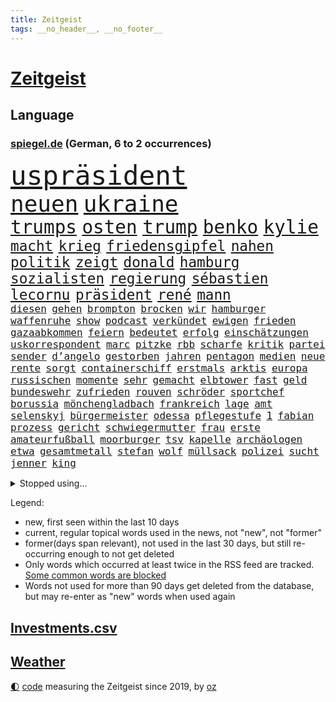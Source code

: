 ```yaml
---
title: Zeitgeist
tags: __no_header__, __no_footer__
---
```


# [Zeitgeist](https://oliz.io/zeitgeist/)

## Language

<h3><a href="https://www.spiegel.de" target="_blank">spiegel.de</a> (German, 6 to 2 occurrences)</h3>
<p style="font-family:monospace">
<span style="font-size:32pt"><a href="news_links.html#uspräsident" class="current">uspräsident</a></span>
<br>
<span style="font-size:27pt"><a href="news_links.html#neuen" class="current">neuen</a></span>
<span style="font-size:27pt"><a href="news_links.html#ukraine" class="current">ukraine</a></span>
<br>
<span style="font-size:22pt"><a href="news_links.html#trumps" class="current">trumps</a></span>
<span style="font-size:22pt"><a href="news_links.html#osten" class="current">osten</a></span>
<span style="font-size:22pt"><a href="news_links.html#trump" class="current">trump</a></span>
<span style="font-size:22pt"><a href="news_links.html#benko" class="current">benko</a></span>
<span style="font-size:22pt"><a href="news_links.html#kylie" class="new">kylie</a></span>
<br>
<span style="font-size:17pt"><a href="news_links.html#macht" class="current">macht</a></span>
<span style="font-size:17pt"><a href="news_links.html#krieg" class="current">krieg</a></span>
<span style="font-size:17pt"><a href="news_links.html#friedensgipfel" class="new">friedensgipfel</a></span>
<span style="font-size:17pt"><a href="news_links.html#nahen" class="current">nahen</a></span>
<span style="font-size:17pt"><a href="news_links.html#politik" class="current">politik</a></span>
<span style="font-size:17pt"><a href="news_links.html#zeigt" class="current">zeigt</a></span>
<span style="font-size:17pt"><a href="news_links.html#donald" class="current">donald</a></span>
<span style="font-size:17pt"><a href="news_links.html#hamburg" class="current">hamburg</a></span>
<span style="font-size:17pt"><a href="news_links.html#sozialisten" class="new">sozialisten</a></span>
<span style="font-size:17pt"><a href="news_links.html#regierung" class="current">regierung</a></span>
<span style="font-size:17pt"><a href="news_links.html#sébastien" class="current">sébastien</a></span>
<span style="font-size:17pt"><a href="news_links.html#lecornu" class="current">lecornu</a></span>
<span style="font-size:17pt"><a href="news_links.html#präsident" class="current">präsident</a></span>
<span style="font-size:17pt"><a href="news_links.html#rené" class="current">rené</a></span>
<span style="font-size:17pt"><a href="news_links.html#mann" class="current">mann</a></span>
<br>
<span style="font-size:12pt"><a href="news_links.html#diesen" class="current">diesen</a></span>
<span style="font-size:12pt"><a href="news_links.html#gehen" class="current">gehen</a></span>
<span style="font-size:12pt"><a href="news_links.html#brompton" class="new">brompton</a></span>
<span style="font-size:12pt"><a href="news_links.html#brocken" class="current">brocken</a></span>
<span style="font-size:12pt"><a href="news_links.html#wir" class="current">wir</a></span>
<span style="font-size:12pt"><a href="news_links.html#hamburger" class="current">hamburger</a></span>
<span style="font-size:12pt"><a href="news_links.html#waffenruhe" class="current">waffenruhe</a></span>
<span style="font-size:12pt"><a href="news_links.html#show" class="current">show</a></span>
<span style="font-size:12pt"><a href="news_links.html#podcast" class="current">podcast</a></span>
<span style="font-size:12pt"><a href="news_links.html#verkündet" class="current">verkündet</a></span>
<span style="font-size:12pt"><a href="news_links.html#ewigen" class="current">ewigen</a></span>
<span style="font-size:12pt"><a href="news_links.html#frieden" class="current">frieden</a></span>
<span style="font-size:12pt"><a href="news_links.html#gazaabkommen" class="current">gazaabkommen</a></span>
<span style="font-size:12pt"><a href="news_links.html#feiern" class="current">feiern</a></span>
<span style="font-size:12pt"><a href="news_links.html#bedeutet" class="current">bedeutet</a></span>
<span style="font-size:12pt"><a href="news_links.html#erfolg" class="current">erfolg</a></span>
<span style="font-size:12pt"><a href="news_links.html#einschätzungen" class="current">einschätzungen</a></span>
<span style="font-size:12pt"><a href="news_links.html#uskorrespondent" class="new">uskorrespondent</a></span>
<span style="font-size:12pt"><a href="news_links.html#marc" class="current">marc</a></span>
<span style="font-size:12pt"><a href="news_links.html#pitzke" class="current">pitzke</a></span>
<span style="font-size:12pt"><a href="news_links.html#rbb" class="current">rbb</a></span>
<span style="font-size:12pt"><a href="news_links.html#scharfe" class="current">scharfe</a></span>
<span style="font-size:12pt"><a href="news_links.html#kritik" class="current">kritik</a></span>
<span style="font-size:12pt"><a href="news_links.html#partei" class="current">partei</a></span>
<span style="font-size:12pt"><a href="news_links.html#sender" class="current">sender</a></span>
<span style="font-size:12pt"><a href="news_links.html#d’angelo" class="new">d’angelo</a></span>
<span style="font-size:12pt"><a href="news_links.html#gestorben" class="current">gestorben</a></span>
<span style="font-size:12pt"><a href="news_links.html#jahren" class="current">jahren</a></span>
<span style="font-size:12pt"><a href="news_links.html#pentagon" class="current">pentagon</a></span>
<span style="font-size:12pt"><a href="news_links.html#medien" class="current">medien</a></span>
<span style="font-size:12pt"><a href="news_links.html#neue" class="current">neue</a></span>
<span style="font-size:12pt"><a href="news_links.html#rente" class="current">rente</a></span>
<span style="font-size:12pt"><a href="news_links.html#sorgt" class="current">sorgt</a></span>
<span style="font-size:12pt"><a href="news_links.html#containerschiff" class="current">containerschiff</a></span>
<span style="font-size:12pt"><a href="news_links.html#erstmals" class="current">erstmals</a></span>
<span style="font-size:12pt"><a href="news_links.html#arktis" class="current">arktis</a></span>
<span style="font-size:12pt"><a href="news_links.html#europa" class="current">europa</a></span>
<span style="font-size:12pt"><a href="news_links.html#russischen" class="current">russischen</a></span>
<span style="font-size:12pt"><a href="news_links.html#momente" class="current">momente</a></span>
<span style="font-size:12pt"><a href="news_links.html#sehr" class="current">sehr</a></span>
<span style="font-size:12pt"><a href="news_links.html#gemacht" class="current">gemacht</a></span>
<span style="font-size:12pt"><a href="news_links.html#elbtower" class="current">elbtower</a></span>
<span style="font-size:12pt"><a href="news_links.html#fast" class="current">fast</a></span>
<span style="font-size:12pt"><a href="news_links.html#geld" class="current">geld</a></span>
<span style="font-size:12pt"><a href="news_links.html#bundeswehr" class="current">bundeswehr</a></span>
<span style="font-size:12pt"><a href="news_links.html#zufrieden" class="current">zufrieden</a></span>
<span style="font-size:12pt"><a href="news_links.html#rouven" class="new">rouven</a></span>
<span style="font-size:12pt"><a href="news_links.html#schröder" class="current">schröder</a></span>
<span style="font-size:12pt"><a href="news_links.html#sportchef" class="current">sportchef</a></span>
<span style="font-size:12pt"><a href="news_links.html#borussia" class="current">borussia</a></span>
<span style="font-size:12pt"><a href="news_links.html#mönchengladbach" class="current">mönchengladbach</a></span>
<span style="font-size:12pt"><a href="news_links.html#frankreich" class="current">frankreich</a></span>
<span style="font-size:12pt"><a href="news_links.html#lage" class="current">lage</a></span>
<span style="font-size:12pt"><a href="news_links.html#amt" class="current">amt</a></span>
<span style="font-size:12pt"><a href="news_links.html#selenskyj" class="current">selenskyj</a></span>
<span style="font-size:12pt"><a href="news_links.html#bürgermeister" class="current">bürgermeister</a></span>
<span style="font-size:12pt"><a href="news_links.html#odessa" class="current">odessa</a></span>
<span style="font-size:12pt"><a href="news_links.html#pflegestufe" class="new">pflegestufe</a></span>
<span style="font-size:12pt"><a href="news_links.html#1" class="current">1</a></span>
<span style="font-size:12pt"><a href="news_links.html#fabian" class="current">fabian</a></span>
<span style="font-size:12pt"><a href="news_links.html#prozess" class="current">prozess</a></span>
<span style="font-size:12pt"><a href="news_links.html#gericht" class="current">gericht</a></span>
<span style="font-size:12pt"><a href="news_links.html#schwiegermutter" class="current">schwiegermutter</a></span>
<span style="font-size:12pt"><a href="news_links.html#frau" class="current">frau</a></span>
<span style="font-size:12pt"><a href="news_links.html#erste" class="current">erste</a></span>
<span style="font-size:12pt"><a href="news_links.html#amateurfußball" class="new">amateurfußball</a></span>
<span style="font-size:12pt"><a href="news_links.html#moorburger" class="new">moorburger</a></span>
<span style="font-size:12pt"><a href="news_links.html#tsv" class="current">tsv</a></span>
<span style="font-size:12pt"><a href="news_links.html#kapelle" class="new">kapelle</a></span>
<span style="font-size:12pt"><a href="news_links.html#archäologen" class="current">archäologen</a></span>
<span style="font-size:12pt"><a href="news_links.html#etwa" class="current">etwa</a></span>
<span style="font-size:12pt"><a href="news_links.html#gesamtmetall" class="new">gesamtmetall</a></span>
<span style="font-size:12pt"><a href="news_links.html#stefan" class="current">stefan</a></span>
<span style="font-size:12pt"><a href="news_links.html#wolf" class="current">wolf</a></span>
<span style="font-size:12pt"><a href="news_links.html#müllsack" class="new">müllsack</a></span>
<span style="font-size:12pt"><a href="news_links.html#polizei" class="current">polizei</a></span>
<span style="font-size:12pt"><a href="news_links.html#sucht" class="current">sucht</a></span>
<span style="font-size:12pt"><a href="news_links.html#jenner" class="new">jenner</a></span>
<span style="font-size:12pt"><a href="news_links.html#king" class="current">king</a></span>
</p>
<details>
<summary>Stopped using...</summary>
<p class="former" style="font-size:12pt">
diskussion(1818) nationalspieler(1818) taten(1818) kennt(1817) angriffen(1816) bemüht(1816) tom(1816) verschiedene(1816) bereich(1815) ebenfalls(1815) italiens(1815) schlechten(1815) debüt(1814) florida(1814) gesundheitsminister(1814) hieß(1814) niederlanden(1814) präsidentschaftswahl(1814) prüfung(1814) wut(1814) amsterdam(1813) coronapandemie(1813) gereist(1813) geschickt(1813) helfer(1813) anspruch(1812) bruder(1812) sexueller(1812) and(1811) ausschreitungen(1811) danach(1811) lindner(1811) thailand(1811) vorher(1811) ziemlich(1811) 6(1810) abgesagt(1810) aufnahmen(1810) queen(1810) 75(1809) jüngeren(1809) landen(1809) erhielt(1808) hotel(1808) nahm(1808) abstimmen(1807) befreit(1807) bezahlt(1807) brasilien(1807) engagement(1807) richtig(1807) südkorea(1807) unterschiedlich(1807) abgehört(1806) babys(1806) gebiet(1806) san(1806) beinahe(1805) habeck(1805) innenministerium(1805) verheerenden(1805) förderung(1804) halbfinale(1804) eigentümer(1803) geldstrafe(1803) nba(1803) rassistischen(1803) tausenden(1803) verteidigungsministerium(1803) brite(1802) erkrankt(1802) kämpfer(1802) illegal(1801) polnische(1800) siegen(1800) volksrepublik(1800) kevin(1799) 11(1798) 10(1797) enge(1797) königin(1797) lkw(1797) todesopfer(1795) achten(1793) juristisch(1793) spenden(1792) öffentliche(1792) münster(1791) projekte(1791) begriff(1790) rechtzeitig(1790) cduchef(1788) wusste(1788) spitzenreiter(1787) syrer(1786) ausrüstung(1782) kräfte(1781) gefühl(1780) dutzend(1776) fehlende(1775) unterdessen(1775) zeigten(1775) bewegt(1769) lehrkräfte(1765) entspannt(1764) hitler(1751) aktionen(1750) zusätzliche(1747) panzer(1684) serbien(1570) anführer(1559) zerstörte(1551) tour(1532) ampel(1481) verletzten(1481) verbündeten(1477) irritiert(1471) spezielle(1444) loch(1390) invasion(1389) erschwert(1364) genehmigt(1358) verkündete(1358) geschenk(1345) aufhören(1319) samt(1313) triumphiert(1310) gelöst(1301) eingetroffen(1291) indem(1266) ehrt(1235) israelis(1231) sinne(1220) sylt(1220) ausbauen(1210) stärksten(1210) profi(1199) thüringens(1193) baum(1189) genauer(1185) 16jähriger(1182) dach(1165) effekt(1158) toilette(1157) giorgia(1144) lebenslange(1133) tagelang(1125) vaters(1100) irland(1097) kollege(1097) kompliziert(1096) angreifen(1091) asyl(1085) parolen(1082) pakete(1078) todesstrafe(1066) kommentiert(1033) ähnliche(1011) day(998) karin(952) stil(943) optionen(926) beides(913) bar(895) küche(870) gelernt(868) 9(859) bekennt(844) steve(821) spdchef(802) desaster(800) geflohen(794) anzeige(769) unten(757) fehlte(732) sportlich(730) 22jährige(720) wütend(713) handball(709) dokument(691) positioniert(689) künftige(685) mangelt(681) bundestagswahl(658) usdemokraten(654) mögen(629) seoul(623) rutscht(622) schritten(621) pazifik(616) beantragt(611) sophie(602) zweieinhalb(599) stellung(598) prallte(596) korrigiert(592) nationalsozialismus(588) verbotene(588) fragte(581) historisch(581) meisterschaft(581) anfeindungen(575) jenseits(574) bundesland(564) f(558) kürze(557) dominanz(554) kriegsführung(554) strafzölle(550) auswärtigen(546) wirklichkeit(544) bekannter(541) polizistin(526) flog(525) beeindruckt(520) parkplatz(512) erdgas(509) wandel(508) films(502) begeisterung(500) ausbreitung(497) stehe(489) kennedy(485) klimawandels(482) polizeigewalt(477) fitness(473) potenziell(472) atem(467) zeitplan(463) gefangen(459) zuerst(459) situationen(456) erfinden(449) sichtbar(448) wahrscheinlicher(446) strenge(444) rico(441) kandidieren(439) entgehen(438) indiens(437) enger(433) steuert(432) pennsylvania(431) lockt(429) geurteilt(426) yoga(422) buchen(414) einigkeit(414) sechsten(414) klappen(413) mittag(412) lautet(411) belege(410) verhängen(408) arnold(405) gefangenen(405) georgia(404) ceo(401) echt(391) container(390) gebraucht(383) jannik(383) sinner(383) ausweitung(382) design(382) mitarbeiterinnen(382) winkt(382) kleinkind(379) versteckte(379) liam(377) grundsätzlich(375) missgeschick(373) rechtswidrig(373) braunschweig(372) geringe(372) verbraucherzentrale(372) prominenter(371) teller(371) mächtigste(367) verdiente(367) günstigen(366) zählen(364) ausgehen(360) generationen(355) französischer(348) aussterben(347) bedrohte(346) göttingen(341) euch(337) johannes(335) überschattet(333) fatal(332) 8(331) rüstungsindustrie(331) soziologe(331) chinesischer(330) durchsuchungen(330) armin(329) gerhard(329) atomwaffen(328) black(319) milliardenhöhe(318) puerto(311) angemeldet(310) bruttoinlandsprodukt(310) herzog(310) möchten(310) antritt(309) entgleist(309) verurteilen(309) nutzung(308) siemens(308) neuesten(304) amerikanern(303) bangt(303) preisverleihung(301) kassen(300) millionenhöhe(299) leiten(296) leichte(295) befragung(294) verheerende(294) nachgewiesen(293) usgesundheitsminister(292) löwe(291) akuter(290) jair(289) sprüche(288) strich(287) bali(284) graf(283) ratschläge(283) geheimdienstchef(278) volle(277) beamter(274) rückte(274) staunen(274) demonstrierten(273) heide(273) signagründer(273) antonio(271) bayrou(270) françois(270) halbinsel(270) verpflichten(270) kichatbot(268) vergiftet(268) vorsorge(268) charité(264) veränderung(264) atomkraft(263) feuerwehrleute(261) gläubigen(260) urheber(260) demenz(259) mund(259) fließt(258) luka(258) juristische(256) predigt(256) unbekannt(256) frost(254) halt(254) achtelfinale(253) versetzt(253) tunesien(252) regierte(251) gekostet(250) beauftragt(249) kyjiws(248) lehrern(248) szenario(248) geständnis(245) blue(244) istanbuler(242) senioren(240) tausender(240) vorzugehen(239) linkenpolitiker(238) pekings(237) atomprogramm(236) tanzt(234) versetzen(231) vize(229) zollkrieg(229) user(228) aufbauen(227) ausweiten(227) belohnung(227) dankt(226) istanbuls(224) agiert(223) rüdiger(223) biopic(221) lübeck(220) solingen(219) verbrachte(218) klettern(216) schießerei(216) wale(216) rechtfertigt(215) kippte(211) brown(209) pech(209) professorin(208) schlimme(207) zollpolitik(207) debütalbum(206) swinton(206) tilda(206) center(205) klischees(205) überträgt(205) henning(204) lahav(204) startklarnewsletter(203) diplomat(202) karrierecoach(201) übergewicht(201) inter(200) erholt(199) klo(199) prien(199) einzelfall(198) ärztin(198) ungerecht(197) alligator(196) charterflug(195) 1975(194) behindern(194) carlo(194) schlucken(193) widersprechen(191) ausgebildet(190) brasiliens(190) führenden(190) ifo(190) männlich(190) denkmal(188) long(185) tragische(185) extremistische(183) ausweisung(181) disqualifiziert(181) heming(181) riskiert(181) rückendeckung(181) dörfern(180) erfand(180) szenarien(179) zittert(179) fußballnationalmannschaft(178) einstimmig(176) saßen(176) diamanten(172) überstunden(172) tuchel(171) bolsonaro(170) linkspartei(170) stationiert(169) bahnfahren(168) heimliche(168) höherer(168) josephine(168) trennungen(168) leif(167) elite(166) fußballwmqualifikation(166) ochsenknecht(166) angefacht(165) bestellt(165) männlichkeit(165) schwedischer(165) ertappt(164) hagel(164) kampfansage(164) kultusminister(164) reaktiviert(164) evakuieren(163) irritationen(163) koalitionsvertrag(163) kriminalpolizei(163) weggefährten(163) völkerrechtler(160) jusochef(159) türmer(159) verschiebung(159) assadregime(158) thompson(158) bildungsministerium(157) dieselbe(156) superheld(155) akkus(154) sensation(154) umstrittener(154) vorgenommen(154) ausverkauft(153) donezk(153) recherchiert(153) feiertage(152) flüchtig(152) olivia(152) finanzmärkten(151) vollstreckt(151) weicht(151) abgaben(150) platzt(150) reisenden(150) stefanie(150) verzweifelte(150) christlichen(149) notlage(149) residenz(149) sony(149) ticket(149) verpflichtung(149) zerfällt(148) zittern(148) beschränkt(147) elizabeth(147) jusos(146) spezialkräfte(146) durchfall(145) gerichtshofs(145) hochhaus(144) jonathan(144) südtirol(143) botox(141) kaisers(141) vorbestraft(141) unverantwortlich(140) 30jährigen(139) filmstar(139) lukas(139) nachfolgers(139) sozialstaat(139) videoaufnahmen(139) frühzeitig(138) zeremonie(138) diplomaten(137) martialische(137) postings(137) stuft(137) dankeschön(136) höchstem(136) kriegstüchtigkeit(136) beckenbauer(135) jamie(135) ablösung(133) bundesbürger(133) gepflegt(133) jette(131) nietzard(131) pubertät(130) spuckt(130) österreicher(129) andy(128) unionsfraktionschef(128) andrea(127) einschätzung(127) vorsprechen(127) kumpel(126) langjähriger(126) lokalen(126) zuflucht(126) afdverbot(125) flaute(125) verstopft(125) geiselvideo(124) inszenieren(124) leverkusener(124) prescht(124) pride(124) schnappte(124) entwurf(123) weltberühmten(123) ausgetreten(122) medizinischer(122) verbrannt(122) entkommen(121) silva(121) klimaziel(120) versäumnisse(120) finnland(119) jack(119) massen(119) ministers(119) pianist(119) ralf(119) rotes(118) araghchi(117) hits(117) vollzieht(117) afdverbotsverfahren(116) curtis(116) zuschlag(116) angegeben(115) arbeitszeit(115) ausdrücklich(115) brexit(115) costar(115) schrittweise(115) trauern(115) 2001(114) etappensieg(114) härtetest(114) ideal(114) oberstes(114) zeitraum(114) herausgegeben(113) wissenschaftlicher(113) brennt(112) erfinder(112) stießen(112) wunderkind(112) afdabgeordneten(111) anderson(111) traumjob(111) abholzung(110) gewehrt(110) klimafreundlich(110) prävention(110) trio(110) unterstützte(110) foster(109) bonität(108) euklimaziel(108) finanzieller(108) lammy(108) undenkbar(108) untersuchen(108) führer(107) kühne(107) diabetes(106) hassan(106) krönt(106) niedergang(106) überziehen(106) bundestagsabgeordnete(105) intensivstation(105) naturkatastrophen(105) neurowissenschaftler(105) topmanager(105) 1300(104) schwulen(104) nbastar(103) trikots(103) verbliebene(103) kunstwerk(102) american(100) aryna(100) coronazeit(100) evakuierung(100) freigestellt(100) jungtier(100) sabalenka(100) vorwiegend(100) erträglichen(99) feuerte(98) kompetenzen(98) salzburger(98) surfer(98) weitverbreitet(98) 1980(97) austreten(97) beängstigend(97) engagiert(97) unterhalt(97) örtlichen(97) schwarzenegger(96) universum(96) exagent(95) grunde(95) substanz(95) bezüge(94) erhebung(94) mindestalter(94) ozeane(94) riesig(94) sichtbaren(94) saisonauftakt(93) mitgliedstaaten(92) monatlich(92) ausstatten(91) beach(91) eiltempo(91) kolumbien(91) militärputsch(91) ticketverkauf(91) verschlechterung(91) brennende(90) 18jähriger(89) alstom(89) bardem(89) egos(89) musical(89) nationalcoach(89) tuchels(89) vertrauensfrage(89) 73(88) afghanische(88) assistentin(88) militäreinsatz(88) amokläufer(87) icebeamte(87) jupiter(87) jülich(87) schnellster(87) supercomputer(87) umplanen(87) iaeachef(86) newsblog(86) fluggesellschaft(85) klimaanlage(85) knöpfe(85) kontraproduktiv(85) mantra(85) millionenschweren(85) tennisstar(85) angelegten(84) ausgeflogen(84) belém(84) beteuert(84) bevorzugt(84) ifw(84) infektionen(84) sichtbarkeit(84) usverteidigungsministerium(84) belarussische(83) bezahlung(83) decken(83) greifswald(83) lukaschenko(83) staatskrise(83) bauten(82) identifikation(82) rauchschwaden(82) steuersenkungen(82) verdienste(82) angeprangert(81) football(81) füchse(81) gegenstimmen(81) waisenhäusern(81) ärgern(81) 43jähriger(80) assadregimes(80) erdöl(80) verlags(80) verlorenen(80) agrarminister(79) atombehörde(79) bauernverband(79) britney(79) maskenbeschaffung(79) rainer(79) spears(79) stücke(79) zurückbringen(79) zypern(79) aaron(78) abgezweigt(78) eagle(78) jimi(78) alois(77) begegnungen(77) carter(77) hotelrechnung(77) pamela(77) simpel(77) unbezahlter(77) unerfreuliche(77) arbeitsministerium(76) fremder(76) imperium(76) kalter(76) kontern(76) mobilisiert(76) nbateam(76) spritztour(76) zwölfmal(76) 180(75) flaschen(75) jogger(75) montenegro(75) norman(75) ratingagentur(75) stararchitekt(75) f35(74) giulia(74) kindererziehung(74) netzphänomen(74) prozessauftakt(74) sekretärin(74) beschränkungen(73) billion(73) bisweilen(73) klangqualität(73) kombinieren(73) milliardenbewertung(73) rekordnationalspieler(73) arbeitern(72) eingespart(72) kulturellen(72) these(72) verbreitung(72) wünschte(72) zerpflückt(72) medizinisch(71) sommerferien(71) ubahnen(71) bremerhaven(70) buffalo(70) bundesdeutschen(70) defekts(70) ecstasy(70) lachgas(70) steuerzahler(70) aufschlag(69) bundesverdienstkreuz(69) freundeskreis(69) granaten(69) kette(69) relativieren(69) donau(68) eisverkäufer(68) englischer(68) erdoğans(68) hessische(68) niedrig(68) psychologe(68) seziert(68) sortieren(68) zusetzt(68) 52(67) absatzzahlen(67) asylanträge(67) engsten(67) entzünden(67) finalistin(67) hauchdünner(67) überhöhte(67) diagnostik(66) echtes(66) freifahrtschein(66) konzentrationslager(66) landstraße(66) lettland(66) emviertelfinale(65) grossi(65) hamburghannover(65) kameramann(65) podest(65) kommissionschefin(64) koordinieren(64) meisterin(64) nackten(64) schwarz(64) vorschlagen(64) dress(63) grobe(63) senkrecht(63) abgewählt(62) anträge(62) arbeiterinnen(62) auvisio(62) headsets(62) huthimilizen(62) jbl(62) kreuzfahrtschiffen(62) shokz(62) thw(62) wasserdichte(62) wasserfesten(62) aufgespürt(61) bundesschülerkonferenz(61) entschädigungen(61) schicksalsschlag(61) stapeln(61) südkalifornien(61) beworbenen(60) kreises(60) naturschützer(60) überlastet(60) antike(59) blasel(59) illegales(59) juristischen(59) stier(59) weltordnung(59) zusammenstöße(59) 22jähriger(58) altersarmut(58) erschöpfung(58) mtv(58) mächtig(58) ostküste(58) cybergrooming(57) eigenem(57) federal(57) gazademo(57) grandslamtitel(57) institut(57) reserve(57) total(57) trainerinnen(57) ursprünglich(57) ahrtal(56) aussteigen(56) einwanderung(56) kletterin(56) völkermords(56) werbekampagne(56) demonstrant(55) fernhalten(55) filmgeschäft(55) gehorsam(55) hoffnungsträger(55) professor(55) blenden(54) dauerstreit(54) gross(54) kante(54) tagelangen(54) g20(53) hochwasserwarnung(53) kaltgestellt(53) spannendsten(53) wiegeln(53) abgelaufen(52) defekte(52) emhalbfinale(52) evan(52) geahndet(52) immobilienkredit(52) mitverantwortlich(52) südkoreanische(52) verbal(52) entwendeten(51) unsportlichkeit(51) versöhner(51) achtung(50) aktivistengruppe(50) bosbach(50) demokratisch(50) distanzierte(50) dominoeffekt(50) g20gipfel(50) gefährt(50) huhn(50) ishiba(50) kreuzfahrtschiffe(50) locker(50) schippe(50) shigeru(50) wasserschutzpolizei(50) berühmteste(49) drängte(49) formen(49) klappte(49) musikfestival(49) oscargewinner(49) rezeptsammlungen(49) urlaubsinsel(49) eingeweiht(48) höherem(48) israelisches(48) lehrstück(48) rechtsextremist(48) spremberg(48) stimmzettel(48) instagramposts(47) institutionen(47) kasernen(47) rundfahrt(47) bejubeln(46) cocacola(46) limoges(46) militärhilfen(46) mondbasis(46) mordserie(46) prokopfverschuldung(46) protestierten(46) sozialstaats(46) treibhausgasen(46) verunreinigung(46) veröffentlichten(46) überschätzt(46) 2200(45) abwahl(45) amokfahrt(45) gestrandete(45) hassen(45) umweltschutzbehörde(45) verlangte(44) beharren(43) beseitigen(43) frischer(43) fünfmal(43) tvsender(43) usermittler(43) ersatzzug(42) glaubte(42) golfen(42) nacktbilder(42) pkwmaut(42) türsteher(42) verzehr(42) geplatzten(41) grenzenlose(41) kommunalwahlkampf(41) litauens(41) nrwinnenminister(41) reul(41) sonnige(41) sperrt(41) teilnehmern(41) anschließen(40) berlusconi(40) geschlechter(40) holy(40) partikel(40) prosiebensat1(40) reaktionäre(40) silvio(40) abbringen(39) atomkrieg(39) chefstatistikerin(39) heathrow(39) neeson(39) usarbeitsmarkt(39) exbotschafter(38) leichtathletinnen(38) veteranen(38) beben(37) besonderes(37) bundesverfassungsrichterin(37) frauenkörper(37) größerer(37) liebling(37) schubser(37) streamingdienste(37) unoklimakonferenz(37) afdpolitikers(36) einnahme(36) erwiesen(36) gottes(36) lebendes(36) monheim(36) personalabbau(36) strukturellen(36) bestreiten(35) ewige(35) gefreut(35) rind(35) rüstungsexporte(35) stadtfest(35) thor(35) verzehren(35) bearbeitung(34) dünnen(34) konfrontation(34) mitteilung(34) universitätsklinikum(34) cdulandeschef(33) diebstahls(33) jeansmarke(33) sozial(33) streiken(33) sweeney(33) triumphale(33) fahrerlaubnis(32) familienleben(32) kreuzen(32) milliardenklage(32) sinniert(32) wölfe(32) zusammenkommen(32) eubeitritt(31) geoengineering(31) insolvenzen(31) sicherstellen(31) besiegte(30) cop30(30) kalabrien(30) plastik(30) pose(30) unterbrechung(30) unterstützten(30) berlusconikonzern(29) hanks(29) köster(29) messengerdiensten(29) mfe(29) neubaustrecke(29) nostalgie(29) windkraftanlagen(29) auflaufen(28) autoritäre(28) daylewis(28) felssturz(28) gefängnissen(28) kassierte(28) wissenschaftlern(28) bildet(27) spontane(27) teuerste(27) unterseekabel(27) zukünftigen(27) anzubieten(26) aufsteiger(26) bakterien(26) leitungswasser(26) spielpläne(26) topklubs(26) tyson(26) umkämpften(26) angestrebte(25) aspekte(25) brodelt(25) minderheit(25) unterbricht(25) erwähnt(24) filmfestival(24) konrad(24) projekts(24) zueinander(24) bestohlen(23) großdemo(23) konkreten(23) lausanne(23) modehaus(23) niveau(23) geheuer(22) geschichtsschreibung(22) katars(22) 81jährige(21) boxring(21) dichter(21) führerscheine(21) gomringer(21) lyrik(21) zahllose(21) basketballnationalmannschaft(20) bescheid(20) druschbapipeline(20) einbringt(20) entgegensetzen(20) garantien(20) globales(20) menden(20) account(19) aufträge(19) jean(19) offene(19) pakistans(19) usbehörden(19) wappentier(19) ökonomin(19) atomkraftwerks(18) hodgson(18) krankheitsfall(18) skurrilen(18) supertramp(18) änderte(18) exprofi(17) posthum(17) staatsanwalt(17) usnotenbankerin(17) crashs(16) gadgets(16) negativen(16) theo(16) usfabrik(16) anteile(15) brandstifter(15) entertainer(15) entführer(15) höchststrafe(15) juristischer(15) krankgeschrieben(15) landesweiten(15) porsches(15) pumpt(15) radteam(15) soziales(15) verstöße(15) bandkollegen(14) drohendem(14) düsteren(14) entführungsfall(14) erteilt(14) hunden(14) komponisten(14) verstörende(14) arena(13) ehec(13) rand(13) umstellung(13) verschmutzung(13) verwechslung(13) befinde(12) davis(12) dumme(12) hagelte(12) lebenslang(12) schutzes(12) wegner(12) attack(11) aufbewahrt(11) deutschfranzösischen(11) erfassen(11) fahnden(11) fiktive(11) fremde(11) gezielten(11) grenzwerte(11) großmeister(11) schlittert(11)
</p>
</details>
<p>Legend:
<ul>
<li><span class="new">new</span>, first seen within the last 10 days</li>
<li><span class="current">current</span>, regular topical words used in the news, not "new", not "former"</li>
<li><span class="former">former(days span relevant)</span>, not used in the last 30 days, but still re-occurring enough to not get deleted</li>
<li>Only words which occurred at least twice in the RSS feed are tracked. <a href="language/filters.py">Some common words are blocked</a></li>
<li>Words not used for more than 90 days get deleted from the database, but may re-enter as "new" words when used again</li>
</ul>
</p>

## [Investments](investments.html)[.csv](investments.csv)

## [Weather](weather.html)

<footer>
<a href="javascript:toggleTheme()" class="nav">🌓</a>
<a href="https://github.com/ooz/zeitgeist">code</a> measuring the Zeitgeist since 2019, by <a href="https://oliz.io">oz</a>
</footer>
